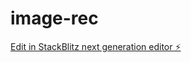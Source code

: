 # image-rec

[Edit in StackBlitz next generation editor ⚡️](https://stackblitz.com/~/github.com/Nilesh-567/image-rec)